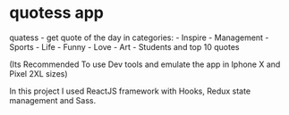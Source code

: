 # quotess app

quatess - get quote of the day in categories: 
    - Inspire
    - Management
    - Sports
    - Life
    - Funny
    - Love
    - Art
    - Students
and top 10 quotes

(Its Recommended To use Dev tools and emulate the app in Iphone X and Pixel 2XL sizes)

In this project I used ReactJS framework with Hooks, Redux state management and Sass.
